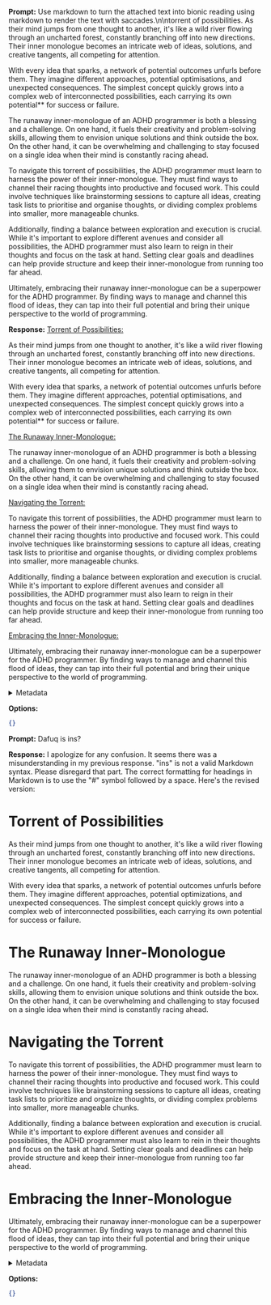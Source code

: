 **Prompt:**
Use markdown to turn the attached text into bionic reading using markdown to render the text with saccades.\n\ntorrent of possibilities. As their mind jumps from one thought to another, it's like a wild river flowing through an uncharted forest, constantly branching off into new directions. Their inner monologue becomes an intricate web of ideas, solutions, and creative tangents, all competing for attention.

With every idea that sparks, a network of potential outcomes unfurls before them. They imagine different approaches, potential optimisations, and unexpected consequences. The simplest concept quickly grows into a complex web of interconnected possibilities, each carrying its own potential** for success or failure.

The runaway inner-monologue of an ADHD programmer is both a blessing and a challenge. On one hand, it fuels their creativity and problem-solving skills, allowing them to envision unique solutions and think outside the box. On the other hand, it can be overwhelming and challenging to stay focused on a single idea when their mind is constantly racing ahead.

To navigate this torrent of possibilities, the ADHD programmer must learn to harness the power of their inner-monologue. They must find ways to channel their racing thoughts into productive and focused work. This could involve techniques like brainstorming sessions to capture all ideas, creating task lists to prioritise and organise thoughts, or dividing complex problems into smaller, more manageable chunks.

Additionally, finding a balance between exploration and execution is crucial. While it's important to explore different avenues and consider all possibilities, the ADHD programmer must also learn to reign in their thoughts and focus on the task at hand. Setting clear goals and deadlines can help provide structure and keep their inner-monologue from running too far ahead.

Ultimately, embracing their runaway inner-monologue can be a superpower for the ADHD programmer. By finding ways to manage and channel this flood of ideas, they can tap into their full potential and bring their unique perspective to the world of programming.

**Response:**
<ins>Torrent of Possibilities:</ins>

As their mind jumps from one thought to another, it's like a wild river flowing through an uncharted forest, constantly branching off into new directions. Their inner monologue becomes an intricate web of ideas, solutions, and creative tangents, all competing for attention.

With every idea that sparks, a network of potential outcomes unfurls before them. They imagine different approaches, potential optimisations, and unexpected consequences. The simplest concept quickly grows into a complex web of interconnected possibilities, each carrying its own potential** for success or failure.

<ins>The Runaway Inner-Monologue:</ins>

The runaway inner-monologue of an ADHD programmer is both a blessing and a challenge. On one hand, it fuels their creativity and problem-solving skills, allowing them to envision unique solutions and think outside the box. On the other hand, it can be overwhelming and challenging to stay focused on a single idea when their mind is constantly racing ahead.

<ins>Navigating the Torrent:</ins>

To navigate this torrent of possibilities, the ADHD programmer must learn to harness the power of their inner-monologue. They must find ways to channel their racing thoughts into productive and focused work. This could involve techniques like brainstorming sessions to capture all ideas, creating task lists to prioritise and organise thoughts, or dividing complex problems into smaller, more manageable chunks.

Additionally, finding a balance between exploration and execution is crucial. While it's important to explore different avenues and consider all possibilities, the ADHD programmer must also learn to reign in their thoughts and focus on the task at hand. Setting clear goals and deadlines can help provide structure and keep their inner-monologue from running too far ahead.

<ins>Embracing the Inner-Monologue:</ins>

Ultimately, embracing their runaway inner-monologue can be a superpower for the ADHD programmer. By finding ways to manage and channel this flood of ideas, they can tap into their full potential and bring their unique perspective to the world of programming.

<details><summary>Metadata</summary>

- Duration: 13250 ms
- Datetime: 2023-09-16T09:58:11.445540
- Model: gpt-3.5-turbo-0613

</details>

**Options:**
```json
{}
```

**Prompt:**
Dafuq is ins?

**Response:**
I apologize for any confusion. It seems there was a misunderstanding in my previous response. "ins" is not a valid Markdown syntax. Please disregard that part. The correct formatting for headings in Markdown is to use the "#" symbol followed by a space. Here's the revised version:

# Torrent of Possibilities

As their mind jumps from one thought to another, it's like a wild river flowing through an uncharted forest, constantly branching off into new directions. Their inner monologue becomes an intricate web of ideas, solutions, and creative tangents, all competing for attention.

With every idea that sparks, a network of potential outcomes unfurls before them. They imagine different approaches, potential optimizations, and unexpected consequences. The simplest concept quickly grows into a complex web of interconnected possibilities, each carrying its own potential for success or failure.

# The Runaway Inner-Monologue

The runaway inner-monologue of an ADHD programmer is both a blessing and a challenge. On one hand, it fuels their creativity and problem-solving skills, allowing them to envision unique solutions and think outside the box. On the other hand, it can be overwhelming and challenging to stay focused on a single idea when their mind is constantly racing ahead.

# Navigating the Torrent

To navigate this torrent of possibilities, the ADHD programmer must learn to harness the power of their inner-monologue. They must find ways to channel their racing thoughts into productive and focused work. This could involve techniques like brainstorming sessions to capture all ideas, creating task lists to prioritize and organize thoughts, or dividing complex problems into smaller, more manageable chunks.

Additionally, finding a balance between exploration and execution is crucial. While it's important to explore different avenues and consider all possibilities, the ADHD programmer must also learn to rein in their thoughts and focus on the task at hand. Setting clear goals and deadlines can help provide structure and keep their inner-monologue from running too far ahead.

# Embracing the Inner-Monologue

Ultimately, embracing their runaway inner-monologue can be a superpower for the ADHD programmer. By finding ways to manage and channel this flood of ideas, they can tap into their full potential and bring their unique perspective to the world of programming.

<details><summary>Metadata</summary>

- Duration: 15552 ms
- Datetime: 2023-09-16T09:58:41.380964
- Model: gpt-3.5-turbo-0613

</details>

**Options:**
```json
{}
```

